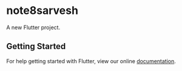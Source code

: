 # note8sarvesh

A new Flutter project.

## Getting Started

For help getting started with Flutter, view our online
[documentation](https://flutter.io/).
